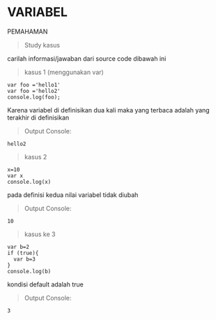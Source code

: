 # VARIABEL

PEMAHAMAN
> Study kasus


carilah informasi/jawaban dari source code dibawah ini

>kasus 1 (menggunakan var)
```
var foo ='hello1'
var foo ='hello2'
console.log(foo);
```
Karena variabel di definisikan dua kali maka yang terbaca adalah yang terakhir di definisikan
>Output Console:
```
hello2
```

> kasus 2
```
x=10
var x
console.log(x)

```

pada definisi kedua nilai variabel tidak diubah
>Output Console:
```
10
```

> kasus ke 3

```
var b=2
if (true){
  var b=3
}
console.log(b)
```

kondisi default adalah true
>Output Console:
```
3
```
